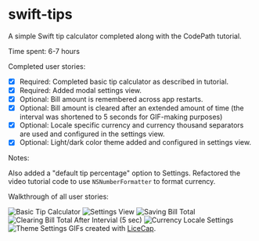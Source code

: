# swift-tips
A simple Swift tip calculator completed along with the CodePath tutorial.

Time spent: 6-7 hours

Completed user stories:

 * [x] Required: Completed basic tip calculator as described in tutorial.
 * [x] Required: Added modal settings view.
 * [x] Optional: Bill amount is remembered across app restarts.
 * [x] Optional: Bill amount is cleared after an extended amount of time (the interval was shortened to 5 seconds for GIF-making purposes)
 * [x] Optional: Locale specific currency and currency thousand separators are used and configured in the settings view.
 * [x] Optional: Light/dark color theme added and configured in settings view.
 
Notes:

Also added a "default tip percentage" option to Settings. Refactored the video tutorial code to use `NSNumberFormatter` to format currency.

Walkthrough of all user stories:

![Basic Tip Calculator](basic-tip-calculator.gif)
![Settings View](settings-view.gif)
![Saving Bill Total](save-total.gif)
![Clearing Bill Total After Intervial (5 sec)](clear-total.gif)
![Currency Locale Settings](currency-locale-settings.gif)
![Theme Settings](theme-settings.gif)
GIFs created with [LiceCap](http://www.cockos.com/licecap/).
